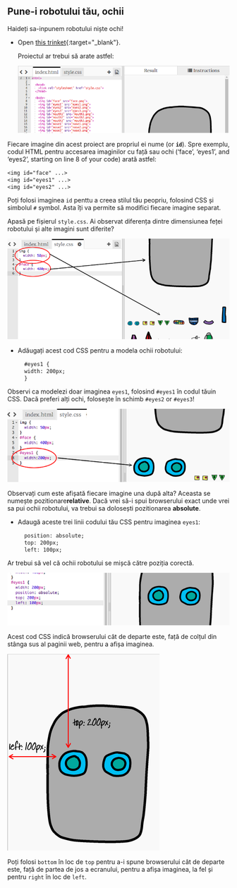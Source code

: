 ## Pune-i robotului tău, ochii

Haideți sa-inpunem robotului niște ochi!

+ Open [this trinket](http://jumpto.cc/web-robot){:target="_blank"}.
    
    Proiectul ar trebui să arate astfel:
    
    ![captură de ecran](images/robot-starter.png)

Fiecare imagine din acest proiect are propriul ei nume (or **`id`**). Spre exemplu, codul HTML pentru accesarea imaginilor cu față sau ochi (‘face’, ‘eyes1’, and ‘eyes2’, starting on line 8 of your code) arată astfel:

    <img id="face" ...>
    <img id="eyes1" ...>
    <img id="eyes2" ...>
    

Poți folosi imaginea `id` penttu a creea stilul tău peopriu, folosind CSS și simbolul `#` symbol. Asta îți va permite să modifici fiecare imagine separat.

Apasă pe fișierul `style.css`. Ai observat diferența dintre dimensiunea feței robotului și alte imagini sunt diferite?

![captură de ecran](images/robot-id.png)

+ Adăugați acest cod CSS pentru a modela ochii robotului:
    
        #eyes1 {
        width: 200px;
        }
        

Observi ca modelezi doar imaginea `eyes1`, folosind `#eyes1` în codul tăuin CSS. Dacă preferi alți ochi, folosește în schimb `#eyes2` or `#eyes3`!

![captură de ecran](images/robot-eyes-width.png)

Observați cum este afișată fiecare imagine una după alta? Aceasta se numește pozitionare**relative**. Dacă vrei să-i spui browserului exact unde vrei sa pui ochii robotului, va trebui sa dolosești pozitionarea **absolute**.

+ Adaugă aceste trei linii codului tău CSS pentru imaginea `eyes1`:
    
        position: absolute;
        top: 200px;
        left: 100px;
        

Ar trebui să veI că ochii robotului se mișcă către poziția corectă.

![captură de ecran](images/robot-eyes-position.png)

Acest cod CSS indică browserului cât de departe este, față de colțul din stânga sus al paginii web, pentru a afișa imaginea.

![captură de ecran](images/robot-eyes-position2.png)

Poți folosi `bottom` în loc de `top` pentru a-i spune browserului cât de departe este, față de partea de jos a ecranului, pentru a afișa imaginea, la fel și pentru `right` în loc de `left`.